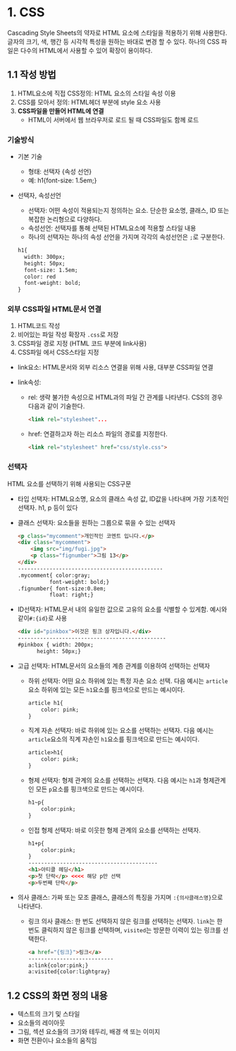 # 1. CSS

Cascading Style Sheets의 약자로 HTML 요소에 스타일을 적용하기 위해 사용한다. 글자의 크기, 색, 행간 등 시각적 특성을 원하는 바대로 변경 할 수 있다. 하나의 CSS 파일은 다수의 HTML에서 사용할 수 있어 확장이 용이하다.



## 1.1 작성 방법

1. HTML요소에 직접 CSS정의: HTML 요소의 스타일 속성 이용
2. CSS를 모아서 정의: HTML헤더 부분에 style 요소 사용
3. **CSS파일을 만들어 HTML에 연결** 
   - HTML이 서버에서 웹 브라우저로 로드 될 때 CSS파일도 함께 로드



### 기술방식

- 기본 기술

  - 형태: 선택자 {속성 선언} 
  - 예: h1{font-size: 1.5em;}

- 선택자, 속성선언

  - 선택자: 어떤 속성이 적용되는지 정의하는 요소. 단순한 요소명, 클래스, ID 또는 복잡한 논리형으로 다양하다.
  - 속성선언: 선택자를 통해 선택된 HTML요소에 적용할 스타일 내용
  - 하나의 선택자는 하나의 속성 선언을 가지며 각각의 속성선언은 `;`로 구분한다.

  ```html
  h1{
  	width: 300px;
  	height: 50px;
  	font-size: 1.5em;
  	color: red
  	font-weight: bold;
  }
  ```



### 외부 CSS파일 HTML문서 연결

1. HTML코드 작성
2. 비어있는 파일 작성 확장자 `.css`로 저장
3. CSS파일 경로 지정 (HTML 코드 <head> 부분에 link사용)
4. CSS파일 에서 CSS스타일 지정

- link요소: HTML문서와 외부 리소스 연결을 위해 사용, 대부분 CSS파일 연결

- link속성:

  - rel: 생략 불가한 속성으로 HTML과의 파일 간 관계를 나타낸다. CSS의 경우 다음과 같이 기술한다.

    ```html
    <link rel="stylesheet"...
    ```

  - href: 연결하고자 하는 리소스 파일의 경로를 지정한다.

    ```html
    <link rel="stylesheet" href="css/style.css">
    ```



### 선택자

HTML 요소를 선택하기 위해 사용되는 CSS구문

- 타입 선택자: HTML요소명, 요소의 클래스 속성 값, ID값을 나타내며 가장 기초적인 선택자. h1, p 등이 있다

- 클래스 선택자: 요소들을 원하는 그룹으로 묶을 수 있는 선택자

  ```HTML
  <p class="mycomment">개인적인 코멘트 입니다.</p>
  <div class="mycomment">
      <img src="img/fugi.jpg">
      <p class="fignumber">그림 13</p>
  </div>
  ----------------------------------------------
  .mycomment{ color:gray;
  			font-weight: bold;}
  .fignumber{ font-size:0.8em;
  			float: right;}
  ```

- ID선택자: HTML문서 내의 유일한 값으로 고유의 요소를 식별할 수 있게함. 예시와 같이`#:{id}`로 사용

  ```HTML
  <div id="pinkbox">이것은 핑크 상자입니다.</div>
  -----------------------------------------------
  #pinkbox { width: 200px;
  		height: 50px;}
  ```

- 고급 선택자: HTML문서의 요소들의 계층 관계를 이용하여 선택하는 선택자

  - 하위 선택자: 어떤 요소 하위에 있는 특정 자손 요소 선택. 다음 예시는 `article `요소 하위에 있는 모든 `h1`요소를 핑크색으로 만드는 예시이다.

    ```HTML
    article h1{
    	color: pink;
    }
    ```

  - 직계 자손 선택자: 바로 하위에 있는 요소를 선택하는 선택자. 다음 예시는 `article`요소의 직계 자손인 `h1`요소를 핑크색으로 만드는 예시이다.

    ```HTML
    article>h1{
    	color: pink;
    }
    ```
    
  - 형제 선택자: 형제 관계의 요소를 선택하는 선택자. 다음 예시는 `h1`과 형제관계인 모든 `p`요소를 핑크색으로 만드는 예시이다.
  
    ```html
    h1~p{
    	color:pink;
    }
    ```
  
  - 인접 형제 선택자: 바로 이웃한 형제 관계의 요소를 선택하는 선택자. 
  
    ```html
    h1+p{
    	color:pink;
    }
    -----------------------------------------
    <h1>아티클 헤딩</h1>
    <p>첫 단락</p> <<<< 해당 p만 선택
    <p>두번째 단락</p>
    ```
  
- 의사 클래스: 가짜 또는 모조 클래스, 클래스의 특징을 가지며 `:{의사클래스명}`으로 나타낸다.

  - 링크 의사 클래스: 한 번도 선택하지 않은 링크를 선택하는 선택자. `link`는 한 번도 클릭하지 않은 링크를 선택하며, `visited`는 방문한 이력이 있는 링크를 선택한다.

    ```html
    <a href="{링크}">링크</a>
    ---------------------------
    a:link{color:pink;}
    a:visited{color:lightgray}
    ```



## 1.2 CSS의 화면 정의 내용

- 텍스트의 크기 및 스타일
- 요소들의 레이아웃
- 그림, 섹션 요소들의 크기와 테두리, 배경 색 또는 이미지
- 화면 전환이나 요소들의 움직임